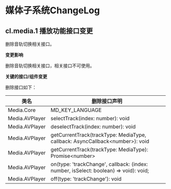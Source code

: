 # 媒体子系统ChangeLog

## cl.media.1 播放功能接口变更

删除音轨切换相关接口。

**变更影响**

删除音轨切换相关接口，相关接口不可使用。

**关键的接口/组件变更**

删除接口如下：

| 类名           | 删除接口声明                                                 |
| -------------- | ------------------------------------------------------------ |
| Media.Core     | MD_KEY_LANGUAGE                                              |
| Media.AVPlayer | selectTrack(index: number): void                             |
| Media.AVPlayer | deselectTrack(index: number): void                           |
| Media.AVPlayer | getCurrentTrack(trackType: MediaType, callback: AsyncCallback\<number>): void |
| Media.AVPlayer | getCurrentTrack(trackType: MediaType): Promise\<number>      |
| Media.AVPlayer | on(type: 'trackChange', callback: (index: number, isSelect: boolean) => void): void; |
| Media.AVPlayer | off(type: 'trackChange'): void                               |

